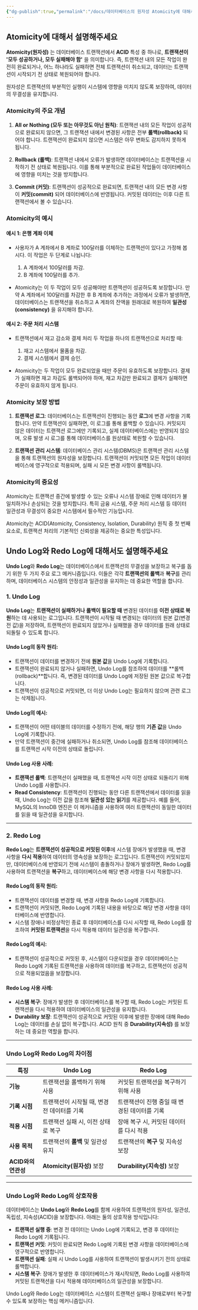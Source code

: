 ```yaml
---
{"dg-publish":true,"permalink":"/docs/데이터베이스의 원자성 Atomicity에 대해서 설명해주세요/","title":"데이터베이스의 원자성 Atomicity에 대해서 설명해주세요"}
---
```



## Atomicity에 대해서 설명해주세요

**Atomicity(원자성)** 는 데이터베이스 트랜잭션에서 **ACID** 특성 중 하나로, **트랜잭션이 '모두 성공하거나, 모두 실패해야 함'** 을 의미합니다. 즉, 트랜잭션 내의 모든 작업이 완전히 완료되거나, 어느 하나라도 실패하면 전체 트랜잭션이 취소되고, 데이터는 트랜잭션이 시작되기 전 상태로 복원되어야 합니다.

원자성은 트랜잭션의 부분적인 실행이 시스템에 영향을 미치지 않도록 보장하여, 데이터의 무결성을 유지합니다.

### Atomicity의 주요 개념

1. **All or Nothing (모두 또는 아무것도 아닌 원칙)**: 트랜잭션 내의 모든 작업이 성공적으로 완료되지 않으면, 그 트랜잭션 내에서 변경된 사항은 전부 **롤백(rollback)** 되어야 합니다. 트랜잭션이 완료되지 않으면 시스템은 아무 변화도 감지하지 못하게 됩니다.
   
2. **Rollback (롤백)**: 트랜잭션 내에서 오류가 발생하면 데이터베이스는 트랜잭션을 시작하기 전 상태로 복원됩니다. 이를 통해 부분적으로 완료된 작업들이 데이터베이스에 영향을 미치는 것을 방지합니다.

3. **Commit (커밋)**: 트랜잭션이 성공적으로 완료되면, 트랜잭션 내의 모든 변경 사항이 **커밋(commit)** 되어 데이터베이스에 반영됩니다. 커밋된 데이터는 이후 다른 트랜잭션에서 볼 수 있습니다.

### Atomicity의 예시

#### 예시 1: 은행 계좌 이체

- 사용자가 A 계좌에서 B 계좌로 100달러를 이체하는 트랜잭션이 있다고 가정해 봅시다. 이 작업은 두 단계로 나뉩니다:
  1. A 계좌에서 100달러를 차감.
  2. B 계좌에 100달러를 추가.
  
- Atomicity는 이 두 작업이 모두 성공해야만 트랜잭션이 성공하도록 보장합니다. 만약 A 계좌에서 100달러를 차감한 후 B 계좌에 추가하는 과정에서 오류가 발생하면, 데이터베이스는 트랜잭션을 취소하고 A 계좌의 잔액을 원래대로 복원하여 **일관성(consistency)** 을 유지해야 합니다.

#### 예시 2: 주문 처리 시스템

- 트랜잭션에서 재고 감소와 결제 처리 두 작업을 하나의 트랜잭션으로 처리할 때:
  1. 재고 시스템에서 물품을 차감.
  2. 결제 시스템에서 결제 승인.
  
- Atomicity는 두 작업이 모두 완료되었을 때만 주문이 유효하도록 보장합니다. 결제가 실패하면 재고 차감도 롤백되어야 하며, 재고 차감만 완료되고 결제가 실패하면 주문이 유효하지 않게 됩니다.

### Atomicity 보장 방법

1. **트랜잭션 로그**: 데이터베이스는 트랜잭션이 진행되는 동안 **로그**에 변경 사항을 기록합니다. 만약 트랜잭션이 실패하면, 이 로그를 통해 롤백할 수 있습니다. 커밋되지 않은 데이터는 트랜잭션 로그에만 기록되고, 실제 데이터베이스에는 반영되지 않으며, 오류 발생 시 로그를 통해 데이터베이스를 원상태로 복원할 수 있습니다.

2. **트랜잭션 관리 시스템**: 데이터베이스 관리 시스템(DBMS)은 트랜잭션 관리 시스템을 통해 트랜잭션의 원자성을 보장합니다. 트랜잭션이 커밋되면 모든 작업이 데이터베이스에 영구적으로 적용되며, 실패 시 모든 변경 사항이 롤백됩니다.

### Atomicity의 중요성

Atomicity는 트랜잭션 중간에 발생할 수 있는 오류나 시스템 장애로 인해 데이터가 불일치하거나 손상되는 것을 방지합니다. 특히 금융 시스템, 주문 처리 시스템 등 데이터 일관성과 무결성이 중요한 시스템에서 필수적인 기능입니다.

Atomicity는 ACID(Atomicity, Consistency, Isolation, Durability) 원칙 중 첫 번째 요소로, 트랜잭션 처리의 기본적인 신뢰성을 제공하는 중요한 특성입니다.

## Undo Log와 Redo Log에 대해서도 설명해주세요

**Undo Log**와 **Redo Log**는 데이터베이스에서 트랜잭션의 무결성을 보장하고 복구를 돕기 위한 두 가지 주요 로그 메커니즘입니다. 이들은 각각 **트랜잭션의 롤백**과 **복구**를 관리하며, 데이터베이스 시스템의 안정성과 일관성을 유지하는 데 중요한 역할을 합니다.

### 1. **Undo Log**

**Undo Log**는 **트랜잭션이 실패하거나 롤백이 필요할 때** 변경된 데이터를 **이전 상태로 복원**하는 데 사용되는 로그입니다. 트랜잭션이 시작될 때 변경되는 데이터의 원본 값(변경 전 값)을 저장하여, 트랜잭션이 완료되지 않았거나 실패했을 경우 데이터를 원래 상태로 되돌릴 수 있도록 합니다.

#### Undo Log의 동작 원리:

- 트랜잭션이 데이터를 변경하기 전에 **원본 값**을 Undo Log에 기록합니다.
- 트랜잭션이 완료되지 않거나 실패하면, Undo Log를 참조하여 데이터를 **롤백(rollback)**합니다. 즉, 변경된 데이터를 Undo Log에 저장된 원본 값으로 복구합니다.
- 트랜잭션이 성공적으로 커밋되면, 더 이상 Undo Log는 필요하지 않으며 관련 로그는 삭제됩니다.

#### Undo Log의 예시:

- 트랜잭션이 어떤 테이블의 데이터를 수정하기 전에, 해당 행의 **기존 값**을 Undo Log에 기록합니다.
- 만약 트랜잭션이 중간에 실패하거나 취소되면, Undo Log를 참조해 데이터베이스를 트랜잭션 시작 이전의 상태로 돌립니다.

#### Undo Log 사용 사례:

- **트랜잭션 롤백**: 트랜잭션이 실패했을 때, 트랜잭션 시작 이전 상태로 되돌리기 위해 Undo Log를 사용합니다.
- **Read Consistency**: 트랜잭션이 진행되는 동안 다른 트랜잭션에서 데이터를 읽을 때, Undo Log는 이전 값을 참조해 **일관성 있는 읽기**를 제공합니다. 예를 들어, MySQL의 InnoDB 엔진은 이 메커니즘을 사용하여 여러 트랜잭션이 동일한 데이터를 읽을 때 일관성을 유지합니다.

---

### 2. **Redo Log**

**Redo Log**는 **트랜잭션이 성공적으로 커밋된 이후**에 시스템 장애가 발생했을 때, 변경 사항을 **다시 적용**하여 데이터의 영속성을 보장하는 로그입니다. 트랜잭션이 커밋되었지만, 데이터베이스에 반영되기 전에 시스템이 충돌하거나 장애가 발생하면, Redo Log를 사용하여 트랜잭션을 **복구**하고, 데이터베이스에 해당 변경 사항을 다시 적용합니다.

#### Redo Log의 동작 원리:

- 트랜잭션이 데이터를 변경할 때, 변경 사항을 Redo Log에 기록합니다.
- 트랜잭션이 커밋되면, Redo Log에 기록된 내용을 바탕으로 해당 변경 사항을 데이터베이스에 반영합니다.
- 시스템 장애나 비정상적인 종료 후 데이터베이스를 다시 시작할 때, Redo Log를 참조하여 **커밋된 트랜잭션**을 다시 적용해 데이터 일관성을 복구합니다.

#### Redo Log의 예시:

- 트랜잭션이 성공적으로 커밋된 후, 시스템이 다운되었을 경우 데이터베이스는 Redo Log에 기록된 트랜잭션을 사용하여 데이터를 복구하고, 트랜잭션이 성공적으로 적용되었음을 보장합니다.

#### Redo Log 사용 사례:

- **시스템 복구**: 장애가 발생한 후 데이터베이스를 복구할 때, Redo Log는 커밋된 트랜잭션을 다시 적용하여 데이터베이스의 일관성을 유지합니다.
- **Durability 보장**: 트랜잭션이 성공적으로 커밋된 이후에 발생한 장애에 대해 Redo Log는 데이터를 손실 없이 복구합니다. ACID 원칙 중 **Durability(지속성)** 를 보장하는 데 중요한 역할을 합니다.

---

### Undo Log와 Redo Log의 차이점

| 특징                  | Undo Log                                   | Redo Log                                  |
|-----------------------|--------------------------------------------|-------------------------------------------|
| **기능**              | 트랜잭션을 롤백하기 위해 사용               | 커밋된 트랜잭션을 복구하기 위해 사용      |
| **기록 시점**         | 트랜잭션이 시작될 때, 변경 전 데이터를 기록  | 트랜잭션이 진행 중일 때 변경된 데이터를 기록 |
| **적용 시점**         | 트랜잭션 실패 시, 이전 상태로 복구           | 장애 복구 시, 커밋된 데이터를 다시 적용   |
| **사용 목적**         | 트랜잭션의 **롤백** 및 일관성 유지            | 트랜잭션의 **복구** 및 지속성 보장         |
| **ACID와의 연관성**   | **Atomicity(원자성)** 보장                    | **Durability(지속성)** 보장                |

---

### Undo Log와 Redo Log의 상호작용

데이터베이스는 **Undo Log**와 **Redo Log**를 함께 사용하여 트랜잭션의 원자성, 일관성, 독립성, 지속성(ACID)을 보장합니다. 아래는 둘의 상호작용 방식입니다:

- **트랜잭션 실행 중**: 변경 전 데이터는 Undo Log에 기록되고, 변경 후 데이터는 Redo Log에 기록됩니다.
- **트랜잭션 커밋**: 커밋이 완료되면 Redo Log에 기록된 변경 사항을 데이터베이스에 영구적으로 반영합니다.
- **트랜잭션 실패**: 실패 시 Undo Log를 사용하여 트랜잭션이 발생시키기 전의 상태로 롤백합니다.
- **시스템 복구**: 장애가 발생한 후 데이터베이스가 재시작되면, Redo Log를 사용하여 커밋된 트랜잭션을 다시 적용해 데이터베이스의 일관성을 보장합니다.

Undo Log와 Redo Log는 데이터베이스 시스템이 트랜잭션 실패나 장애로부터 복구할 수 있도록 보장하는 핵심 메커니즘입니다.
